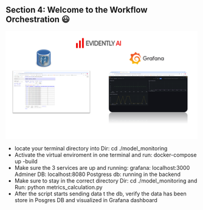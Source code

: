 ## Section 4: Welcome to the Workflow Orchestration :smiley:

![alt text](<../artifacts/images/eveidently.png>)

- locate your terminal directory into Dir: cd ./model_monitoring
- Activate the virtual enviroment in one terminal and run: docker-compose up -build
- Make sure the 3 services are up and running:
    grafana: localhost:3000
    Adminer DB: localhost:8080
    Postgress db: running in the backend
- Make sure to stay in the correct directory Dir: cd ./model_monitoring and Run: python metrics_calculation.py
- After the script starts sending data t the db, verify the data has been store in Posgres DB and visualized in Grafana dashboard


